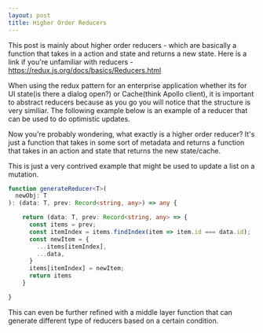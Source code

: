 ```yaml
---
layout: post
title: Higher Order Reducers
---
```


This post is mainly about higher order reducers - which are basically a function that takes in a action and state and returns a new state. Here is a link if you're unfamiliar with reducers - https://redux.js.org/docs/basics/Reducers.html

When using the redux pattern for an enterprise application whether its for UI state(is there a dialog open?) or Cache(think Apollo client), it is important to abstract reducers because as you go you will notice that the structure is very similiar. The following example below is an example of a reducer that can be used to do optimistic updates.

Now you're probably wondering, what exactly is a higher order reducer? It's just a function that takes in some sort of metadata and returns a function that takes in an action and state that returns the new state/cache.

This is just a very contrived example that might be used to update a list on a mutation.

```typescript
function generateReducer<T>(
  newObj: T
): (data: T, prev: Record<string, any>) => any {

    return (data: T, prev: Record<string, any> => {
      const items = prev;
      const itemIndex = items.findIndex(item => item.id === data.id);
      const newItem = {
        ...items[itemIndex],
        ...data,
      }
      items[itemIndex] = newItem;
      return items
    }

}

```

This can even be further refined with a middle layer function that can generate different type of reducers based on a certain condition.
